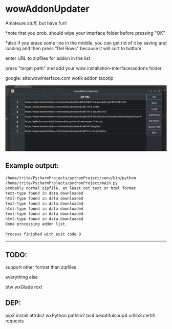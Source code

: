 # wowAddonUpdater
Amateure stuff, but have fun!

*note that you prob. should wipe your interface folder before pressing "OK"

*also if you erase some line in the middle, you can get rid of it by saving and loading
and then press "Del Rows" because it will sort to bottom

enter URL to zipfiles for addon in the list

press "target path" and add your wow installation-interface/addons folder

google: site:wowinterface.com wotlk addon tacotip


![alt text](https://github.com/trite2k3/wowAddonUpdater/blob/master/screen.png?raw=true)

Example output:
---
```
/home/trite/PycharmProjects/pythonProject/venv/bin/python /home/trite/PycharmProjects/pythonProject/main.py 
probably normal zipfile, at least not text or html format
text-type found in data downloaded
html-type found in data downloaded
text-type found in data downloaded
html-type found in data downloaded
text-type found in data downloaded
html-type found in data downloaded
Done processing addon list.

Process finished with exit code 0
```
---


TODO:
---

support other format than zipfiles

everything else

btw wxGlade rox!

DEP:
---

pip3 install attrdict wxPython pathlib2 bs4 beautifulsoup4 urllib3 certifi requests
